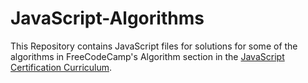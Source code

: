 # JavaScript-Algorithms
This Repository contains JavaScript files for solutions for some of the algorithms in FreeCodeCamp's Algorithm section in the [JavaScript Certification Curriculum](https://learn.freecodecamp.org/).
